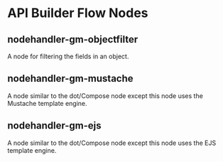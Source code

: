 # API Builder Flow Nodes

## nodehandler-gm-objectfilter

A node for filtering the fields in an object.

## nodehandler-gm-mustache

A node similar to the dot/Compose node except this node  uses the Mustache template engine.

## nodehandler-gm-ejs

A node similar to the dot/Compose node except this node  uses the EJS template engine.
